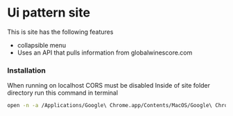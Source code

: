 # Ui pattern site

This  is site has the following features
  - collapsible menu
  - Uses an API that pulls information from globalwinescore.com

### Installation

When running on localhost CORS must be disabled
Inside of site folder directory run this command in terminal

```sh
open -n -a /Applications/Google\ Chrome.app/Contents/MacOS/Google\ Chrome --args --user-data-dir="/tmp/chrome_dev_test" --disable-web-security
```